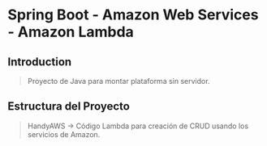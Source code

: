 # Spring Boot - Amazon Web Services - Amazon Lambda

## Introduction

> Proyecto de Java para montar plataforma sin servidor.

## Estructura del Proyecto

> HandyAWS -> Código Lambda para creación de CRUD usando los servicios de Amazon.
